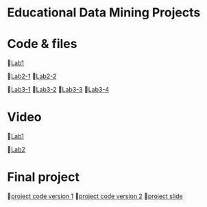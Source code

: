 # Educational Data Mining Projects

# Code & files

📌[Lab1](https://github.com/KoJenKang/Educational-Data-Mining-Projects/blob/code-files/lab1.py)

📌[Lab2-1](https://github.com/KoJenKang/Educational-Data-Mining-Projects/blob/main/lab_2.ipynb)
📌[Lab2-2](https://github.com/KoJenKang/Educational-Data-Mining-Projects/blob/main/lab_2_2.ipynb)

📌[Lab3-1](https://github.com/KoJenKang/Educational-Data-Mining-Projects/blob/main/fine_tuned_data2.py)
📌[Lab3-2](https://github.com/KoJenKang/Educational-Data-Mining-Projects/blob/main/test.jsonl)
📌[Lab3-3](https://github.com/KoJenKang/Educational-Data-Mining-Projects/blob/main/train.jsonl)
📌[Lab3-4](https://github.com/KoJenKang/Educational-Data-Mining-Projects/blob/main/fine_tuned_llm.ipynb)






# Video
📌[Lab1](https://youtu.be/ChEn9uA-2tI)

📌[Lab2](https://youtu.be/sGtzfZ6SkR4)


# Final project 
📌[project code version 1](https://youtu.be/sGtzfZ6SkR4)
📌[project code version 2](https://youtu.be/sGtzfZ6SkR4)
📌[project slide](https://youtu.be/sGtzfZ6SkR4)




